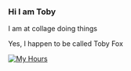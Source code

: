 ### Hi I am Toby
I am at collage doing things

Yes, I happen to be called Toby Fox

[![My Hours](https://github-readme-stats.vercel.app/api/wakatime?username=112c&api_domain=wakapi.112c.co.uk&bg_color=555555&title_color=5c93e6&icon_color=2F855A&text_color=ffffff&custom_title=Toby%27s%20Hours&layout=compact)](https://github.com/112cxyz)
